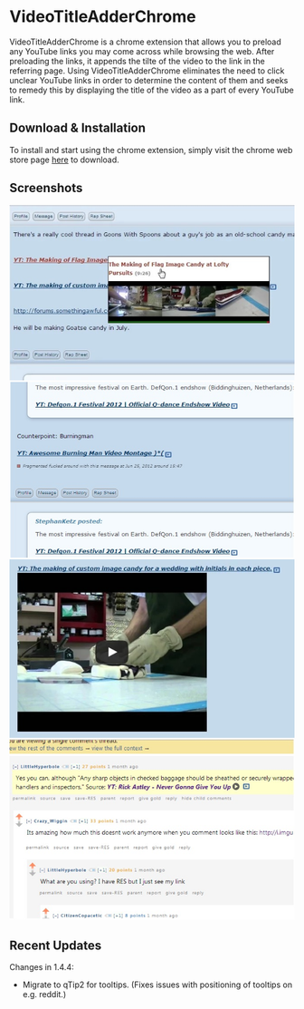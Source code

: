 # VideoTitleAdderChrome

VideoTitleAdderChrome is a chrome extension that allows you to preload any YouTube links you may come across while browsing the web. After preloading the links, it appends the tilte of the video to the link in the referring page. Using VideoTitleAdderChrome eliminates the need to click unclear YouTube links in order to determine the content of them and seeks to remedy this by displaying the title of the video as a part of every YouTube link.

## Download & Installation

To install and start using the chrome extension, simply visit the chrome web store page [here](https://chrome.google.com/webstore/detail/video-title-adder/ddpephnhacfpgcemhioaejgenlgadnnh) to download.

## Screenshots

![Screenshot](/screenshots/screenshot1.jpg?raw=true)
![Screenshot](/screenshots/screenshot2.jpg?raw=true)
![Screenshot](/screenshots/screenshot3.jpg?raw=true)
![Screenshot](/screenshots/screenshot4.jpg?raw=true)

## Recent Updates

Changes in 1.4.4:
* Migrate to qTip2 for tooltips. (Fixes issues with positioning of tooltips on e.g. reddit.)